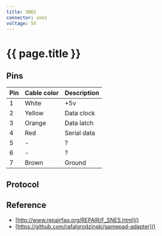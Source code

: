 ```yaml
---
title: SNES
connector: snes
voltage: 5V
---
```


# {{ page.title }}

## Pins

|Pin|Cable color|Description|
|-|------|-|
|1|White |+5v|
|2|Yellow|Data clock|
|3|Orange|Data latch|
|4|Red   |Serial data|
|5|-     |?|
|6|-     |?|
|7|Brown |Ground|

## Protocol

## Reference
- [http://www.repairfaq.org/REPAIR/F_SNES.html]()
- [https://github.com/rafalgrodzinski/gamepad-adapter]()
